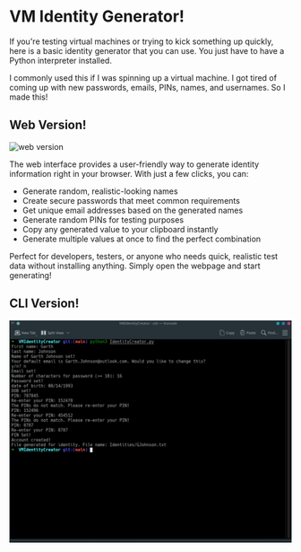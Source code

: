 # VM Identity Generator!
If you're testing virtual machines or trying to kick something up quickly, here is a basic identity generator
that you can use. You just have to have a Python interpreter installed.

I commonly used this if I was spinning up a virtual machine. I got tired of coming up with new passwords, emails, PINs, names, and usernames. So I made this!

## Web Version!
![web version]([https://github.com/tobymac208/VMIdentityGenerator/blob/main/About/Web_version_example.png](https://raw.githubusercontent.com/tobymac208/VMIdentityGenerator/refs/heads/main/About/VM%20identity%20creator.png))

The web interface provides a user-friendly way to generate identity information right in your browser. With just a few clicks, you can:
- Generate random, realistic-looking names
- Create secure passwords that meet common requirements
- Get unique email addresses based on the generated names
- Generate random PINs for testing purposes
- Copy any generated value to your clipboard instantly
- Generate multiple values at once to find the perfect combination

Perfect for developers, testers, or anyone who needs quick, realistic test data without installing anything. Simply open the webpage and start generating!


## CLI Version!
![cli version](https://github.com/tobymac208/VMIdentityGenerator/blob/main/About/example.png)
